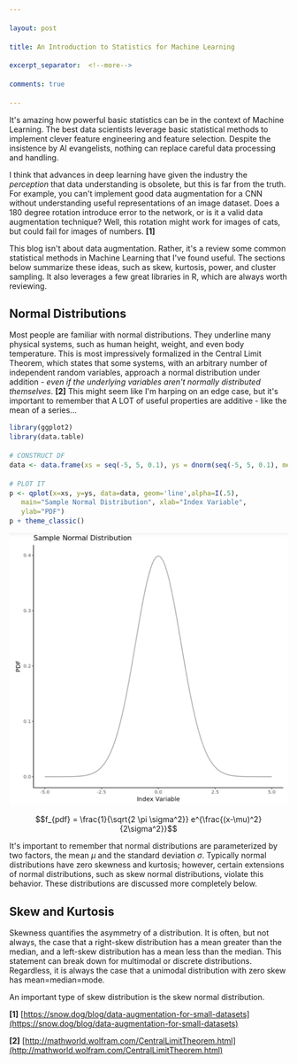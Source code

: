 ```yaml
---

layout: post

title: An Introduction to Statistics for Machine Learning

excerpt_separator:  <!--more-->

comments: true

---
```


It's amazing how powerful basic statistics can be in the context of Machine Learning. The best data scientists leverage basic statistical methods to implement clever feature engineering and feature selection. Despite the insistence by AI evangelists, nothing can replace careful data processing and handling. 

<!--more-->

I think that advances in deep learning have given the industry the *perception* that data understanding is obsolete, but this is far from the truth. For example, you can't implement good data augmentation for a CNN without understanding useful representations of an image dataset. Does a 180 degree rotation introduce error to the network, or is it a valid data augmentation technique? Well, this rotation might work for images of cats, but could fail for images of numbers. **[1]**

This blog isn't about data augmentation. Rather, it's a review some common statistical methods in Machine Learning that I've found useful. The sections below summarize these ideas, such as skew, kurtosis, power, and cluster sampling. It also leverages a few great libraries in R, which are always worth reviewing.

## Normal Distributions

Most people are familiar with normal distributions. They underline many physical systems, such as human height, weight, and even body temperature. This is most impressively formalized in the Central Limit Theorem, which states that some systems, with an arbitrary number of independent random variables, approach a normal distribution under addition - *even if the underlying variables aren't normally distributed themselves*. **[2]** This might seem like I'm harping on an edge case, but it's important to remember that A LOT of useful properties are additive - like the mean of a series... 

```R
library(ggplot2)
library(data.table)

# CONSTRUCT DF
data <- data.frame(xs = seq(-5, 5, 0.1), ys = dnorm(seq(-5, 5, 0.1), mean = 0, sd = 1, log = FALSE))

# PLOT IT
p <- qplot(x=xs, y=ys, data=data, geom='line',alpha=I(.5), 
   main="Sample Normal Distribution", xlab="Index Variable", 
   ylab="PDF")
p + theme_classic()
```



![Normal](https://raw.githubusercontent.com/jtutmaher/jtutmaher.github.io/master/_screenshots/normal.png?raw=true)

$$f_{pdf} = \frac{1}{\sqrt{2 \pi \sigma^2}} e^{\frac{(x-\mu)^2}{2\sigma^2}}$$

It's important to remember that normal distributions are parameterized by two factors, the mean $\mu$ and the standard deviation $\sigma$. Typically normal distributions have zero skewness and kurtosis; however, certain extensions of normal distributions, such as skew normal distributions, violate this behavior. These distributions are discussed more completely below. 

## Skew and Kurtosis

Skewness quantifies the asymmetry of a distribution. It is often, but not always, the case that a right-skew distribution has a mean greater than the median, and a left-skew distribution has a mean less than the median. This statement can break down for multimodal or discrete distributions. Regardless, it is always the case that a unimodal distribution with zero skew has mean=median=mode. 

An important type of skew distribution is the skew normal distribution. 


**[1]** [https://snow.dog/blog/data-augmentation-for-small-datasets](https://snow.dog/blog/data-augmentation-for-small-datasets)

**[2]** [http://mathworld.wolfram.com/CentralLimitTheorem.html](http://mathworld.wolfram.com/CentralLimitTheorem.html)
